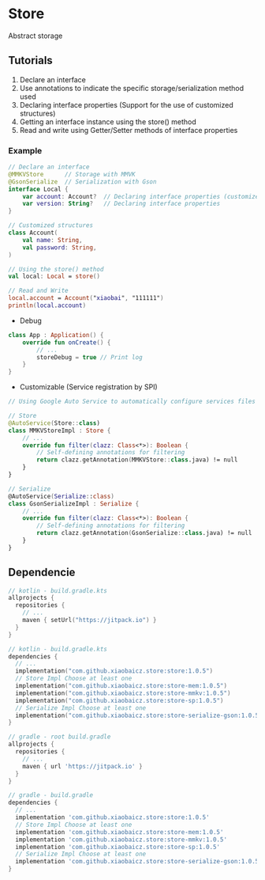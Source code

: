 # Store
Abstract storage

## Tutorials
1. Declare an interface
2. Use annotations to indicate the specific storage/serialization method used
3. Declaring interface properties (Support for the use of customized structures)
4. Getting an interface instance using the store() method
5. Read and write using Getter/Setter methods of interface properties

### Example
~~~ Kotlin
// Declare an interface
@MMKVStore      // Storage with MMVK
@GsonSerialize  // Serialization with Gson
interface Local {
    var account: Account?  // Declaring interface properties (customized structures)
    var version: String?   // Declaring interface properties
}

// Customized structures
class Account(
    val name: String,
    val password: String,
)

// Using the store() method
val local: Local = store()

// Read and Write
local.account = Account("xiaobai", "111111")
println(local.account)
~~~

- Debug
~~~ Kotlin
class App : Application() {
    override fun onCreate() {
        // ...
        storeDebug = true // Print log
    }
}
~~~

- Customizable (Service registration by SPI)
~~~ Kotlin
// Using Google Auto Service to automatically configure services files

// Store
@AutoService(Store::class)
class MMKVStoreImpl : Store {
    // ...
    override fun filter(clazz: Class<*>): Boolean {
        // Self-defining annotations for filtering
        return clazz.getAnnotation(MMKVStore::class.java) != null
    }
}

// Serialize
@AutoService(Serialize::class)
class GsonSerializeImpl : Serialize {
    // ...
    override fun filter(clazz: Class<*>): Boolean {
        // Self-defining annotations for filtering
        return clazz.getAnnotation(GsonSerialize::class.java) != null
    }
}
~~~

## Dependencie
~~~ kotlin
// kotlin - build.gradle.kts
allprojects {
  repositories {
    // ...
    maven { setUrl("https://jitpack.io") }
  }
}

// kotlin - build.gradle.kts
dependencies {
  // ...
  implementation("com.github.xiaobaicz.store:store:1.0.5")                 // require
  // Store Impl Choose at least one
  implementation("com.github.xiaobaicz.store:store-mem:1.0.5")             // optional
  implementation("com.github.xiaobaicz.store:store-mmkv:1.0.5")            // optional
  implementation("com.github.xiaobaicz.store:store-sp:1.0.5")            // optional
  // Serialize Impl Choose at least one
  implementation("com.github.xiaobaicz.store:store-serialize-gson:1.0.5")  // optional
}
~~~

~~~ gradle
// gradle - root build.gradle
allprojects {
  repositories {
    // ...
    maven { url 'https://jitpack.io' }
  }
}

// gradle - build.gradle
dependencies {
  // ...
  implementation 'com.github.xiaobaicz.store:store:1.0.5'                  // require
  // Store Impl Choose at least one
  implementation 'com.github.xiaobaicz.store:store-mem:1.0.5'              // optional
  implementation 'com.github.xiaobaicz.store:store-mmkv:1.0.5'             // optional
  implementation 'com.github.xiaobaicz.store:store-sp:1.0.5'             // optional
  // Serialize Impl Choose at least one
  implementation 'com.github.xiaobaicz.store:store-serialize-gson:1.0.5'   // optional
}
~~~
